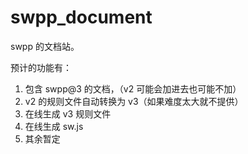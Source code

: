 # swpp_document

swpp 的文档站。

预计的功能有：

1. 包含 swpp@3 的文档，（v2 可能会加进去也可能不加）
2. v2 的规则文件自动转换为 v3（如果难度太大就不提供）
3. 在线生成 v3 规则文件
4. 在线生成 sw.js
5. 其余暂定
